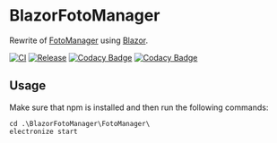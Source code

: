 # BlazorFotoManager
Rewrite of [FotoManager](https://github.com/mu88/FotoManager) using [Blazor](https://docs.microsoft.com/en-us/aspnet/core/blazor/).

[![CI](https://github.com/mu88/BlazorFotoManager/actions/workflows/CI.yml/badge.svg)](https://github.com/mu88/BlazorFotoManager/actions/workflows/CI.yml)
[![Release](https://github.com/mu88/BlazorFotoManager/actions/workflows/Release.yml/badge.svg?branch=release)](https://github.com/mu88/BlazorFotoManager/actions/workflows/Release.yml)
[![Codacy Badge](https://app.codacy.com/project/badge/Grade/ee7a057ff0dc47c8bfaf55e899deedd6)](https://www.codacy.com/gh/mu88/BlazorFotoManager/dashboard?utm_source=github.com&amp;utm_medium=referral&amp;utm_content=mu88/BlazorFotoManager&amp;utm_campaign=Badge_Grade)
[![Codacy Badge](https://app.codacy.com/project/badge/Coverage/ee7a057ff0dc47c8bfaf55e899deedd6)](https://www.codacy.com/gh/mu88/BlazorFotoManager/dashboard?utm_source=github.com&utm_medium=referral&utm_content=mu88/BlazorFotoManager&utm_campaign=Badge_Coverage)

## Usage
Make sure that npm is installed and then run the following commands:
```shell
cd .\BlazorFotoManager\FotoManager\
electronize start
```